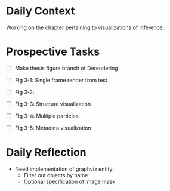 # Daily Context

Working on the chapter pertaining to visualizations of inference.


# Prospective Tasks

* [ ] Make thesis figure branch of Derendering
* [ ] Fig 3-1: Single frame render from test
* [ ] Fig 3-2: 
* [ ] Fig 3-3: Structure visualization
* [ ] Fig 3-4: Multiple particles
* [ ] Fig 3-5: Metadata visualization


# Daily Reflection

* Need implementation of graphviz entity:
    * Filter out objects by name
    * Optional specification of image mask
